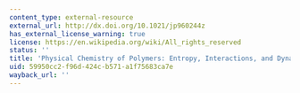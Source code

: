 ```yaml
---
content_type: external-resource
external_url: http://dx.doi.org/10.1021/jp960244z
has_external_license_warning: true
license: https://en.wikipedia.org/wiki/All_rights_reserved
status: ''
title: 'Physical Chemistry of Polymers: Entropy, Interactions, and Dynamics'
uid: 59950cc2-f96d-424c-b571-a1f75683ca7e
wayback_url: ''
---
```

